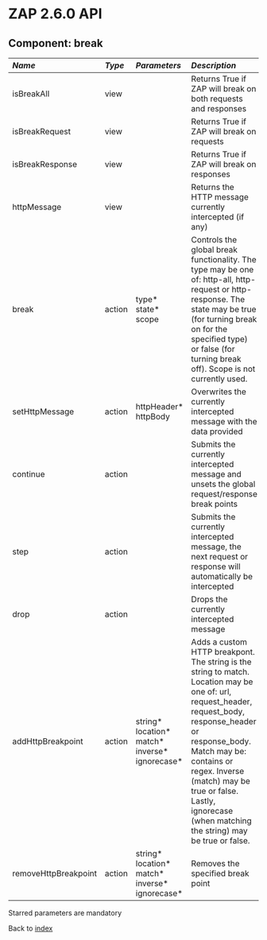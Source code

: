 # ZAP 2.6.0 API
## Component: break
| _Name_ | _Type_ | _Parameters_ | _Description_ |
|:-------|:-------|:-------------|:--------------|
| isBreakAll| view |  | Returns True if ZAP will break on both requests and responses |
| isBreakRequest| view |  | Returns True if ZAP will break on requests |
| isBreakResponse| view |  | Returns True if ZAP will break on responses |
| httpMessage| view |  | Returns the HTTP message currently intercepted (if any) |
| break| action | type* state* scope  | Controls the global break functionality. The type may be one of: http-all, http-request or http-response. The state may be true (for turning break on for the specified type) or false (for turning break off). Scope is not currently used. |
| setHttpMessage| action | httpHeader* httpBody  | Overwrites the currently intercepted message with the data provided |
| continue| action |  | Submits the currently intercepted message and unsets the global request/response break points |
| step| action |  | Submits the currently intercepted message, the next request or response will automatically be intercepted |
| drop| action |  | Drops the currently intercepted message |
| addHttpBreakpoint| action | string* location* match* inverse* ignorecase*  | Adds a custom HTTP breakpont. The string is the string to match. Location may be one of: url, request_header, request_body, response_header or response_body. Match may be: contains or regex. Inverse (match) may be true or false. Lastly, ignorecase (when matching the string) may be true or false.   |
| removeHttpBreakpoint| action | string* location* match* inverse* ignorecase*  | Removes the specified break point |

Starred parameters are mandatory

Back to [index](ApiGen_Index)

